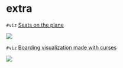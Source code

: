 # extra

`#viz` [Seats on the plane](https://www.reddit.com/r/adventofcode/comments/k75oj1/2020_day_5_so_i_decided_to_visualise_the_input_of/)

[![](https://i.redd.it/6ru6ouzgpc361.png)](https://www.reddit.com/r/adventofcode/comments/k75oj1/2020_day_5_so_i_decided_to_visualise_the_input_of/)

`#viz` [Boarding visualization made with curses](https://www.reddit.com/r/adventofcode/comments/k7bea0/2020_day_5python_boarding_visualization_made_with/)

[![](https://external-preview.redd.it/__ep7yrQeyrjJ70IWzCdIZPdHVn7GiGU-rIXfVgdQds.png?width=640&crop=smart&format=pjpg&auto=webp&s=ffe61376e68a0cda53a67ef36a2498428d1fa80e)](https://www.reddit.com/r/adventofcode/comments/k7bea0/2020_day_5python_boarding_visualization_made_with/)
